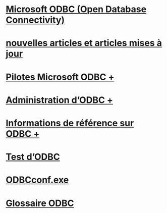 # [Microsoft ODBC (Open Database Connectivity)](microsoft-open-database-connectivity-odbc.md)
# [nouvelles articles et articles mises à jour](new-updated-odbc.md)

# [Pilotes Microsoft ODBC +](../odbc/microsoft/microsoft-supplied-odbc-drivers.md)
# [Administration d’ODBC +](../odbc/admin/odbc-data-source-administrator.md)
# [Informations de référence sur ODBC +](../odbc/reference/introduction-to-odbc.md)

# [Test d’ODBC](odbc-test.md)
# [ODBCconf.exe](odbcconf-exe.md)
# [Glossaire ODBC](odbc-glossary.md)
